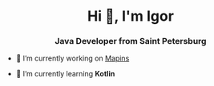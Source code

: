 <h1 align="center">Hi 👋, I'm Igor</h1>
<h3 align="center">Java Developer from Saint Petersburg</h3>

- 🔭 I’m currently working on [Mapins](https://mapins.cloud/)

- 🌱 I’m currently learning **Kotlin**

